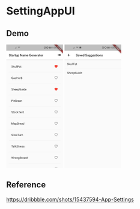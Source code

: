 # SettingAppUI
## Demo  
<img src="https://github.com/ElectricGoal/Startup-namer/blob/main/img/img1.jpg" width=30% height=30%>    <img src="https://github.com/ElectricGoal/Startup-namer/blob/main/img/img2.jpg" width=30% height=30%>

## Reference

https://dribbble.com/shots/15437594-App-Settings
